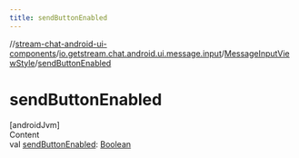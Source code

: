 ```yaml
---
title: sendButtonEnabled
---
```

//[stream-chat-android-ui-components](../../../index.md)/[io.getstream.chat.android.ui.message.input](../index.md)/[MessageInputViewStyle](index.md)/[sendButtonEnabled](sendButtonEnabled.md)



# sendButtonEnabled  
[androidJvm]  
Content  
val [sendButtonEnabled](sendButtonEnabled.md): [Boolean](https://kotlinlang.org/api/latest/jvm/stdlib/kotlin/-boolean/index.html)  



